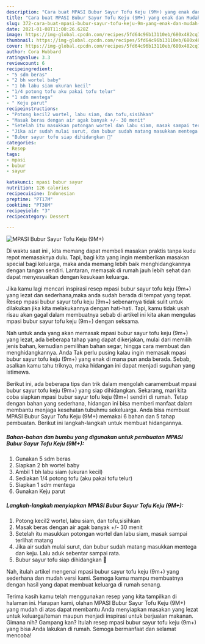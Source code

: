 ```yaml
---
description: "Cara buat MPASI Bubur Sayur Tofu Keju (9M+) yang enak dan Mudah Dibuat"
title: "Cara buat MPASI Bubur Sayur Tofu Keju (9M+) yang enak dan Mudah Dibuat"
slug: 372-cara-buat-mpasi-bubur-sayur-tofu-keju-9m-yang-enak-dan-mudah-dibuat
date: 2021-01-08T11:00:26.628Z
image: https://img-global.cpcdn.com/recipes/5fd64c96b13110eb/680x482cq70/mpasi-bubur-sayur-tofu-keju-9m-foto-resep-utama.jpg
thumbnail: https://img-global.cpcdn.com/recipes/5fd64c96b13110eb/680x482cq70/mpasi-bubur-sayur-tofu-keju-9m-foto-resep-utama.jpg
cover: https://img-global.cpcdn.com/recipes/5fd64c96b13110eb/680x482cq70/mpasi-bubur-sayur-tofu-keju-9m-foto-resep-utama.jpg
author: Cora Hubbard
ratingvalue: 3.3
reviewcount: 6
recipeingredient:
- "5 sdm beras"
- "2 bh wortel baby"
- "1 bh labu siam ukuran kecil"
- "1/4 potong tofu aku pakai tofu telur"
- "1 sdm mentega"
- " Keju parut"
recipeinstructions:
- "Potong kecil2 wortel, labu siam, dan tofu,sisihkan"
- "Masak beras dengan air agak banyak +/- 30 menit"
- "Setelah itu masukkan potongan wortel dan labu siam, masak sampai terlihat matang"
- "Jika air sudah mulai surut, dan bubur sudah matang masukkan mentega dan keju. Lalu aduk sebentar sampai rata."
- "Bubur sayur tofu siap dihidangkan 🙂"
categories:
- Resep
tags:
- mpasi
- bubur
- sayur

katakunci: mpasi bubur sayur 
nutrition: 126 calories
recipecuisine: Indonesian
preptime: "PT17M"
cooktime: "PT38M"
recipeyield: "3"
recipecategory: Dessert

---
```



![MPASI Bubur Sayur Tofu Keju (9M+)](https://img-global.cpcdn.com/recipes/5fd64c96b13110eb/680x482cq70/mpasi-bubur-sayur-tofu-keju-9m-foto-resep-utama.jpg)

Di waktu  saat ini , kita memang dapat membeli masakan praktis tanpa kudu repot memasaknya dulu. Tapi, bagi kita yang ingin memberikan masakan special bagi keluarga, maka anda memang lebih baik menghidangkannya dengan tangan sendiri. Lantaran, memasak di rumah jauh lebih sehat dan dapat menyesuaikan dengan kesukaan keluarga.

Jika kamu lagi mencari inspirasi resep mpasi bubur sayur tofu keju (9m+) yang lezat dan sederhana,maka anda sudah berada di tempat yang tepat. Resep mpasi bubur sayur tofu keju (9m+)  sebenarnya tidak sulit untuk dilakukan jika kita melakukannya dengan hati-hati. Tapi, kamu tidak usah risau akan gagal dalam membuatnya 
sebab di artikel ini kita akan mengulas mpasi bubur sayur tofu keju (9m+) dengan seksama.  



Nah untuk anda yang akan memasak mpasi bubur sayur tofu keju (9m+) yang lezat, ada beberapa tahap yang dapat dikerjakan, mulai dari memilih jenis bahan, kemudian pemilihan bahan segar, hingga cara membuat dan menghidangkannya. Anda Tak perlu pusing kalau ingin memasak mpasi bubur sayur tofu keju (9m+) yang enak di mana pun anda berada. Sebab, asalkan kamu  tahu triknya, maka hidangan ini dapat menjadi suguhan yang istimewa.

Berikut ini, ada beberapa tips dan trik dalam mengolah caramembuat mpasi bubur sayur tofu keju (9m+) yang siap dihidangkan. Sekarang, mari kita coba siapkan mpasi bubur sayur tofu keju (9m+) sendiri di rumah. Tetap dengan bahan yang sederhana, hidangan ini bisa memberi manfaat dalam membantu menjaga kesehatan tubuhmu sekeluarga. Anda bisa membuat MPASI Bubur Sayur Tofu Keju (9M+) memakai 6 bahan dan 5 tahap pembuatan. Berikut ini langkah-langkah untuk membuat hidangannya.

<!--inarticleads1-->

##### Bahan-bahan dan bumbu yang digunakan untuk pembuatan MPASI Bubur Sayur Tofu Keju (9M+):

1. Gunakan 5 sdm beras
1. Siapkan 2 bh wortel baby
1. Ambil 1 bh labu siam (ukuran kecil)
1. Sediakan 1/4 potong tofu (aku pakai tofu telur)
1. Siapkan 1 sdm mentega
1. Gunakan  Keju parut




<!--inarticleads2-->

##### Langkah-langkah menyiapkan MPASI Bubur Sayur Tofu Keju (9M+):

1. Potong kecil2 wortel, labu siam, dan tofu,sisihkan
1. Masak beras dengan air agak banyak +/- 30 menit
1. Setelah itu masukkan potongan wortel dan labu siam, masak sampai terlihat matang
1. Jika air sudah mulai surut, dan bubur sudah matang masukkan mentega dan keju. Lalu aduk sebentar sampai rata.
1. Bubur sayur tofu siap dihidangkan 🙂




Nah, itulah artikel mengenai  mpasi bubur sayur tofu keju (9m+)  yang sederhana dan mudah versi kami. Semoga kamu mampu membuatnya dengan hasil yang dapat membuat keluarga di rumah senang. 

Terima kasih kamu telah menggunakan resep yang kita tampilkan di halaman ini. Harapan kami, olahan  MPASI Bubur Sayur Tofu Keju (9M+) yang mudah di atas dapat membantu Anda menyiapkan masakan yang lezat untuk keluarga/teman maupun menjadi inspirasi untuk berjualan makanan. Gimana nih? Gampang kan? Itulah resep mpasi bubur sayur tofu keju (9m+) yang bisa Anda lakukan di rumah. Semoga bermanfaat dan selamat mencoba!

